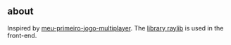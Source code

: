 [1]: https://github.com/filipedeschamps/meu-primeiro-jogo-multiplayer
[2]: https://www.raylib.com

about
-----

Inspired by [meu-primeiro-jogo-multiplayer][1]. The [library raylib][2]
is used in the front-end.
